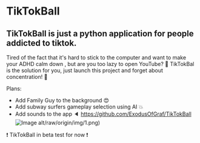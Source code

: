 #  TikTokBall 

## TikTokBall is just a python application for people addicted to tiktok. 

Tired of the fact that it's hard to stick to the computer and want to make your ADHD calm down , but are you too lazy to open YouTube? 
:tada: TikTokBal is the solution for you, just launch this project and forget about concentration! :tada:

Plans: 
- Add Family Guy to the background :heart_eyes:
- Add subway surfers gameplay selection using AI :boom:
- Add sounds to the app :speaker:
https://github.com/ExodusOfGraf/TikTokBall
![Image alt](https://github.com/ExodusOfGraf/TikTokBall)/raw/origin/img/1.png)

:exclamation: TikTokBall in beta test for now :exclamation:
